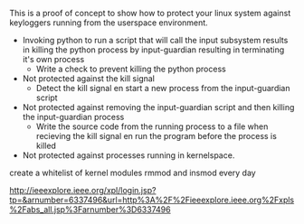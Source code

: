 This is a proof of concept to show how to protect your linux system against keyloggers running from the userspace environment.


- Invoking python to run a script that will call the input subsystem results in killing the python process by input-guardian resulting in terminating it's own process
    * Write a check to prevent killing the python process
- Not protected against the kill signal
    * Detect the kill signal en start a new process from the input-guardian script
- Not protected against removing the input-guardian script and then killing the input-guardian process
    * Write the source code from the running process to a file when recieving the kill signal en run the program before the process is killed
- Not protected against processes running in kernelspace.

create a whitelist of kernel modules
rmmod and insmod every day

http://ieeexplore.ieee.org/xpl/login.jsp?tp=&arnumber=6337496&url=http%3A%2F%2Fieeexplore.ieee.org%2Fxpls%2Fabs_all.jsp%3Farnumber%3D6337496